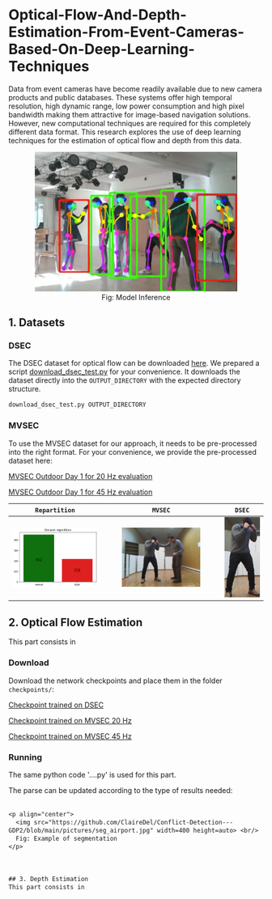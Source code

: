 # Optical-Flow-And-Depth-Estimation-From-Event-Cameras-Based-On-Deep-Learning-Techniques

Data from event cameras have become readily available due to new camera products and public databases. These systems offer high temporal resolution, high dynamic range, low power consumption and high pixel bandwidth making them attractive for image-based navigation solutions. However, new computational techniques are required for this completely different data format. This research explores the use of deep learning techniques for the estimation of optical flow and depth from this data.

<p align="center">
  <img src="https://github.com/ClaireDel/Conflict-Detection---GDP2/blob/main/pictures/intro.jpg" width=400 height=auto> <br/> 
  Fig: Model Inference
</p>


## 1. Datasets

### DSEC
The DSEC dataset for optical flow can be downloaded [here](https://dsec.ifi.uzh.ch/dsec-datasets/download/).
We prepared a script [download_dsec_test.py](download_dsec_test.py) for your convenience.
It downloads the dataset directly into the `OUTPUT_DIRECTORY` with the expected directory structure.
```python
download_dsec_test.py OUTPUT_DIRECTORY
```

### MVSEC
To use the MVSEC dataset for our approach, it needs to be pre-processed into the right format. For your convenience, we provide the pre-processed dataset here:

[MVSEC Outdoor Day 1 for 20 Hz evaluation](https://download.ifi.uzh.ch/rpg/ERAFT/datasets/mvsec_outdoor_day_1_20Hz.tar)

[MVSEC Outdoor Day 1 for 45 Hz evaluation](https://download.ifi.uzh.ch/rpg/ERAFT/datasets/mvsec_outdoor_day_1_45Hz.tar)

| ```Repartition``` | ```MVSEC``` | ```DSEC``` |
|:---:|:---:|:---:|
|<img src="https://github.com/ClaireDel/Conflict-Detection---GDP2/blob/main/pictures/dataset_repartition.png" width="100%" height="30%">|<img src="https://github.com/ClaireDel/Conflict-Detection---GDP2/blob/main/pictures/image.png" width="70%" height="30%">|<img src="https://github.com/ClaireDel/Conflict-Detection---GDP2/blob/main/pictures/image_crop.png" width="100%" height="30%">|


## 2. Optical Flow Estimation
This part consists in

### Download

Download the network checkpoints and place them in the folder ```checkpoints/```:


[Checkpoint trained on DSEC](https://download.ifi.uzh.ch/rpg/ERAFT/checkpoints/dsec.tar)

[Checkpoint trained on MVSEC 20 Hz](https://download.ifi.uzh.ch/rpg/ERAFT/checkpoints/mvsec_20.tar)

[Checkpoint trained on MVSEC 45 Hz](https://download.ifi.uzh.ch/rpg/ERAFT/checkpoints/mvsec_45.tar)


### Running <br/> 
The same python code '....py' is used for this part.

The parse can be updated according to the type of results needed:

```

<p align="center">
  <img src="https://github.com/ClaireDel/Conflict-Detection---GDP2/blob/main/pictures/seg_airport.jpg" width=400 height=auto> <br/> 
  Fig: Example of segmentation
</p>



## 3. Depth Estimation
This part consists in 
